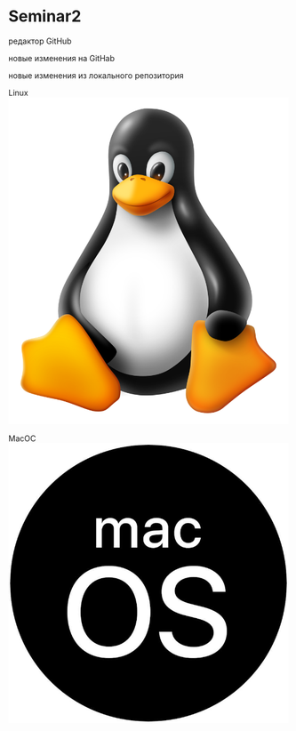 # Seminar2
редактор GitHub

новые изменения на GitHab

новые изменения из локального репозитория

Linux
![linux](linux.png)

MacOC
![MacOc](mac.jpg)
